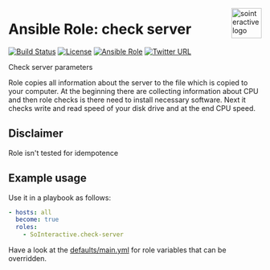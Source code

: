 <p><img src="https://avatars2.githubusercontent.com/u/18436491?v=3&s=200" alt="sointeractive logo" title="sointeractive" align="right" height="60" /></p>

Ansible Role: check server
==========================

[![Build Status](https://ci.devops.sosoftware.pl/buildStatus/icon?job=SoInteractive/check-server/master)](https://ci.devops.sosoftware.pl/blue/organizations/jenkins/SoInteractive%2Fcheck-server/activity) [![License](https://img.shields.io/badge/license-MIT%20License-brightgreen.svg)](https://opensource.org/licenses/MIT) [![Ansible Role](https://img.shields.io/ansible/role/99999.svg)](https://galaxy.ansible.com/SoInteractive/check-server/) [![Twitter URL](https://img.shields.io/twitter/follow/sointeractive.svg?style=social&label=Follow%20%40SoInteractive)](https://twitter.com/sointeractive)

Check server parameters

Role copies all information about the server to the file which is copied to your computer. At the beginning there are collecting information about CPU and then role checks is there need to install necessary software. Next it checks write and read speed of your disk drive and at the end CPU speed.

Disclaimer
----------

Role isn't tested for idempotence

Example usage
-------------

Use it in a playbook as follows:
```yaml
- hosts: all
  become: true
  roles:
    - SoInteractive.check-server
```

Have a look at the [defaults/main.yml](defaults/main.yml) for role variables
that can be overridden.
